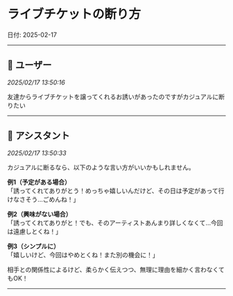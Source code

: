 # ライブチケットの断り方

日付: 2025-02-17

---

## 👤 ユーザー
*2025/02/17 13:50:16*

友達からライブチケットを譲ってくれるお誘いがあったのですがカジュアルに断りたい

---

## 🤖 アシスタント
*2025/02/17 13:50:33*

カジュアルに断るなら、以下のような言い方がいいかもしれません。  

**例1（予定がある場合）**  
「誘ってくれてありがとう！めっちゃ嬉しいんだけど、その日は予定があって行けなさそう…ごめんね！」  

**例2（興味がない場合）**  
「誘ってくれてありがと！でも、そのアーティストあんまり詳しくなくて…今回は遠慮しとくね！」  

**例3（シンプルに）**  
「嬉しいけど、今回はやめとくね！また別の機会に！」  

相手との関係性によるけど、柔らかく伝えつつ、無理に理由を細かく言わなくてもOK！

---
